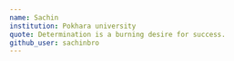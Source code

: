```yaml
---
name: Sachin
institution: Pokhara university
quote: Determination is a burning desire for success.
github_user: sachinbro
---
```

